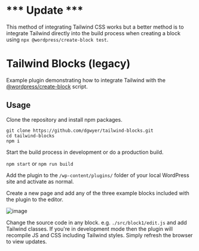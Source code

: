 # *** Update ***
This method of integrating Tailwind CSS works but a better method is to integrate Tailwind directly into the build process when creating a block using `npx @wordpress/create-block test`.

# Tailwind Blocks (legacy)

Example plugin demonstrating how to integrate Tailwind with the [@wordpress/create-block](https://developer.wordpress.org/block-editor/reference-guides/packages/packages-create-block/) script.

## Usage

Clone the repository and install npm packages.

```
git clone https://github.com/dgwyer/tailwind-blocks.git
cd tailwind-blocks
npm i
```

Start the build process in development or do a production build.

`npm start` or `npm run build`

Add the plugin to the `/wp-content/plugins/` folder of your local WordPress site and activate as normal.

Create a new page and add any of the three example blocks included with the plugin to the editor.

![image](https://user-images.githubusercontent.com/1482075/158453816-a4c42794-92ee-42aa-bdee-aaecb89d7a7f.png)

Change the source code in any block. e.g. `./src/block1/edit.js` and add Tailwind classes. If you're in development mode then the plugin will recompile JS and CSS including Tailwind styles. Simply refresh the browser to view updates.
